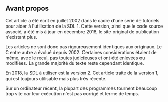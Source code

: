 Avant propos
------------

Cet article a été écrit en juillet 2002 dans le cadre d'une série de tutoriels
pour aider à l'utilisation de la SDL 1. Cette version, ainsi que le code
source associé, a été mis à jour en décembre 2018, le site original de publication
n'existant plus.

Les articles ne sont donc pas rigoureusement identiques aux originaux. Le C entre
autre a évolué depuis 2002. Certaines considérations étaient de même, avec le recul,
pas toutes judicieuses et ont été enlevées ou modifiées. La grande majorité du texte
reste cependant identique.  

En 2018, la SDL à utiliser est la version 2. Cet article traite de la version 1,
qui est toujours utilisable mais plus très récente.

Sur un ordinateur récent, la plupart des programmes tournent beaucoup trop vite
car leur exécution n'est pas corrigé et terme de temps.
